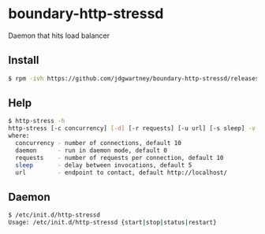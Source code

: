 boundary-http-stressd
=====================

Daemon that hits load balancer

Install
--------

```bash
$ rpm -ivh https://github.com/jdgwartney/boundary-http-stressd/releases/download/RE-01.00.00/boundary-http-stressd-01.00.00-1.noarch.rpm
```
Help
----
```bash
$ http-stress -h
http-stress [-c concurrency] [-d] [-r requests] [-u url] [-s sleep] -v
where:
  concurrency - number of connections, default 10
  daemon      - run in daemon mode, default 0
  requests    - number of requests per connection, default 10
  sleep       - delay between invocations, default 5
  url         - endpoint to contact, default http://localhost/
```

Daemon
------
```bash
$ /etc/init.d/http-stressd
Usage: /etc/init.d/http-stressd {start|stop|status|restart}
```
